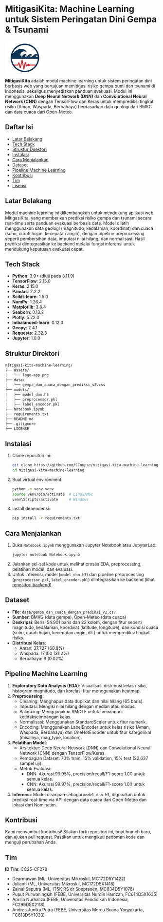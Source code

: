 # MitigasiKita: Machine Learning untuk Sistem Peringatan Dini Gempa & Tsunami

![MitigasiKita Logo](assets/logo-app.png)

**MitigasiKita** adalah modul machine learning untuk sistem peringatan dini berbasis web yang bertujuan memitigasi risiko gempa bumi dan tsunami di Indonesia, sekaligus menyediakan panduan evakuasi. Modul ini menggunakan **Deep Neural Network (DNN)** dan **Convolutional Neural Network (CNN)** dengan TensorFlow dan Keras untuk memprediksi tingkat risiko (Aman, Waspada, Berbahaya) berdasarkan data geologi dari BMKG dan data cuaca dari Open-Meteo.

## Daftar Isi
- [Latar Belakang](#latar-belakang)
- [Tech Stack](#tech-stack)
- [Struktur Direktori](#struktur-direktori)
- [Instalasi](#instalasi)
- [Cara Menjalankan](#cara-menjalankan)
- [Dataset](#dataset)
- [Pipeline Machine Learning](#pipeline-machine-learning)
- [Kontribusi](#kontribusi)
- [Tim](#tim)
- [Lisensi](#lisensi)

## Latar Belakang
Modul machine learning ini dikembangkan untuk mendukung aplikasi web MitigasiKita, yang memberikan prediksi risiko gempa dan tsunami secara real-time serta panduan evakuasi berbasis data. Model dilatih menggunakan data geologi (magnitudo, kedalaman, koordinat) dan cuaca (suhu, curah hujan, kecepatan angin), dengan pipeline preprocessing seperti pembersihan data, imputasi nilai hilang, dan normalisasi. Hasil prediksi diintegrasikan ke backend melalui fungsi inferensi untuk mendukung keputusan evakuasi cepat.

## Tech Stack
- **Python**: 3.9+ (diuji pada 3.11.9)
- **TensorFlow**: 2.15.0
- **Keras**: 2.15.0
- **Pandas**: 2.2.2
- **Scikit-learn**: 1.5.0
- **NumPy**: 1.26.4
- **Matplotlib**: 3.8.4
- **Seaborn**: 0.13.2
- **Plotly**: 5.22.0
- **Imbalanced-learn**: 0.12.3
- **Geopy**: 2.4.1
- **Requests**: 2.32.3
- **Jupyter**: 1.0.0

## Struktur Direktori
```
mitigasi-kita-machine-learning/
├── assets/
│   └── logo-app.png
├── data/
│   └── gempa_dan_cuaca_dengan_prediksi_v2.csv
├── models/
│   ├── model_dnn.h5
│   ├── preprocessor.pkl
│   ├── label_encoder.pkl
├── Notebook.ipynb
├── requirements.txt
├── README.md
├── .gitignore
├── LICENSE
```

## Instalasi
1. Clone repositori ini:
   ```bash
   git clone https://github.com/CCoupse/mitigasi-kita-machine-learning.git
   cd mitigasi-kita-machine-learning
   ```
2. Buat virtual environment:
   ```bash
   python -m venv venv
   source venv/bin/activate  # Linux/Mac
   venv\Scripts\activate     # Windows
   ```
3. Install dependensi:
   ```bash
   pip install -r requirements.txt
   ```

## Cara Menjalankan
1. Buka `Notebook.ipynb` menggunakan Jupyter Notebook atau JupyterLab:
   ```bash
   jupyter notebook Notebook.ipynb
   ```
2. Jalankan sel-sel kode untuk melihat proses EDA, preprocessing, pelatihan model, dan evaluasi.
3. Untuk inferensi, model (`model_dnn.h5`) dan pipeline preprocessing (`preprocessor.pkl`, `label_encoder.pkl`) diintegrasikan ke backend (lihat [repositori backend](https://github.com/zainalsaputra/mitigasi-kita-app-backend)).

## Dataset
- **File**: `data/gempa_dan_cuaca_dengan_prediksi_v2.csv`
- **Sumber**: BMKG (data gempa), Open-Meteo (data cuaca)
- **Deskripsi**: Berisi 54.901 baris dan 22 kolom, dengan fitur seperti magnitudo, kedalaman, koordinat (latitude, longitude), dan kondisi cuaca (suhu, curah hujan, kecepatan angin, dll.) untuk memprediksi tingkat risiko.
- **Distribusi Kelas**: 
  - Aman: 37.727 (68.8%)
  - Waspada: 17.100 (31.2%)
  - Berbahaya: 9 (0.02%)

## Pipeline Machine Learning
1. **Exploratory Data Analysis (EDA)**: Visualisasi distribusi kelas risiko, histogram magnitudo, dan korelasi fitur menggunakan heatmap.
2. **Preprocessing**:
   - Cleaning: Menghapus data duplikat dan nilai hilang (65 baris).
   - Imputasi: Mengisi nilai hilang dengan median atau modus.
   - Balancing: Menggunakan SMOTE untuk menangani ketidakseimbangan kelas.
   - Normalisasi: Menggunakan StandardScaler untuk fitur numerik.
   - Encoding: Menggunakan LabelEncoder untuk kelas risiko (Aman, Waspada, Berbahaya) dan OneHotEncoder untuk fitur kategorikal (misalnya, mag_type, location).
3. **Pelatihan Model**:
   - Arsitektur: Deep Neural Network (DNN) dan Convolutional Neural Network (CNN) dengan TensorFlow/Keras.
   - Pembagian Dataset: 70% train, 15% validation, 15% test (22.637 sampel uji).
   - Metrik Evaluasi: 
     - DNN: Akurasi 99.95%, precision/recall/F1-score 1.00 untuk semua kelas.
     - CNN: Akurasi 99.97%, precision/recall/F1-score 1.00 untuk semua kelas.
4. **Inferensi**: Model disimpan sebagai `model_dnn.h5`, digunakan untuk prediksi real-time via API dengan data cuaca dari Open-Meteo dan lokasi dari Nominatim.

## Kontribusi
Kami menyambut kontribusi! Silakan fork repositori ini, buat branch baru, dan ajukan pull request. Pastikan untuk mengikuti pedoman kode dan menguji perubahan Anda.

## Tim
**ID Tim**: CC25-CF278
- Dearmawan (ML, Universitas Mikroskil, MC172D5Y1422)
- Julianti (ML, Universitas Mikroskil, MC172D5X1418)
- Zainal Saputra (ML, ITSK RS dr Soepraoen, MC634D5Y1076)
- Puput Purwaningsih (FEBE, Universitas Nurdin Hamzah, FC614D5X1635)
- Aprilia Nurhaliza (FEBE, Universitas Pendidikan Indonesia, FC299D5X2118)
- Andres Junika Putra (FEBE, Universitas Mercu Buana Yogyakarta, FC613D5Y1033)
